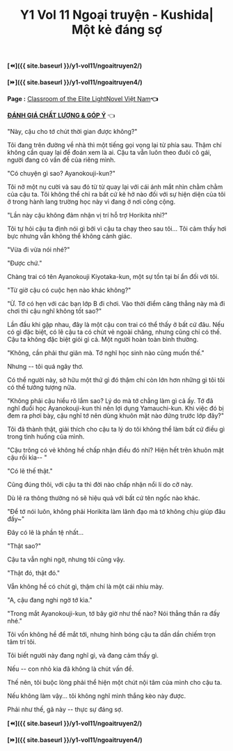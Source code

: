 ﻿---
layout: post
title: Y1 Vol 11 Ngoại truyện - Kushida| Một kẻ đáng sợ
permalink: /y1-vol11/ngoaitruyen3/
---

**[⏪]({{ site.baseurl }}/y1-vol11/ngoaitruyen2/)**

**[⏩]({{ site.baseurl }}/y1-vol11/ngoaitruyen4/)**

**Page :** [Classroom of the Elite LightNovel Việt Nam](http://facebook.com/Classroom.of.the.Elite.VN)**👈**

[**ĐÁNH GIÁ CHẤT LƯỢNG & GÓP Ý**](https://bit.ly/danhgiagopy) 👈

"Này, cậu cho tớ chút thời gian được không?"

Tôi đang trên đường về nhà thì một tiếng gọi vọng lại từ phía sau. Thậm chí không cần quay lại để đoán xem là ai. Cậu ta vẫn luôn theo đuôi cô gái, người đang có vấn đề của riêng mình.

"Có chuyện gì sao? Ayanokouji-kun?"

Tôi nở một nụ cười và sau đó từ từ quay lại với cái ánh mắt nhìn chằm chằm của cậu ta. Tôi không thể chỉ ra bất cứ kẽ hở nào đối với sự hiện diện của tôi ở trong hành lang trường học này vì đang ở nơi công cộng.

"Lần này cậu không đảm nhận vị trí hỗ trợ Horikita nhỉ?"

Tôi tự hỏi cậu ta định nói gì bởi vì cậu ta chạy theo sau tôi... Tôi cảm thấy hơi bực nhưng vẫn không thể không cảnh giác.

"Vừa đi vừa nói nhé?"

"Được chứ."

Chàng trai có tên Ayanokouji Kiyotaka-kun, một sự tồn tại bí ẩn đối với tôi.

"Từ giờ cậu có cuộc hẹn nào khác không?"

"Ừ. Tớ có hẹn với các bạn lớp B đi chơi. Vào thời điểm căng thẳng này mà đi chơi thì cậu nghĩ không tốt sao?"

Lần đầu khi gặp nhau, đây là một cậu con trai có thể thấy ở bất cứ đâu. Nếu có gì đặc biệt, có lẽ cậu ta có chút vẻ ngoài chăng, nhưng cũng chỉ có thế. Cậu ta không đặc biệt giỏi gì cả. Một người hoàn toàn bình thường.

"Không, cần phải thư giãn mà. Tớ nghĩ học sinh nào cũng muốn thế."

Nhưng -- tôi quá ngây thơ.

Có thể người này, sở hữu một thứ gì đó thậm chí còn lớn hơn những gì tôi tôi có thể tưởng tượng nữa.

"Không phải cậu hiểu rõ lắm sao? Lý do mà tớ chẳng làm gì cả ấy. Tớ đã nghĩ đuổi học Ayanokouji-kun thì nên lợi dụng Yamauchi-kun. Khi việc đó bị đem ra phơi bày, cậu nghĩ tớ nên dùng khuôn mặt nào đứng trước lớp đây?"

Tôi đã thành thật, giải thích cho cậu ta lý do tôi không thể làm bất cứ điều gì trong tình huống của mình.

\"Cậu trông có vẻ không hề chấp nhận điều đó nhỉ? Hiện hết trên khuôn mặt cậu rồi kìa-- \"

"Có lẽ thế thật."

Cũng đúng thôi, với cậu ta thì đời nào chấp nhận nổi lí do cỡ này.

Dù lẽ ra thông thường nó sẽ hiệu quả với bất cứ tên ngốc nào khác.

"Để tớ nói luôn, không phải Horikita làm lãnh đạo mà tớ không chịu giúp đâu đấy\~"

Đây có lẽ là phần tệ nhất...

"Thật sao?"

Cậu ta vẫn nghi ngờ, nhưng tôi cũng vậy.

"Thật đó, thật đó."

Vẫn không hề có chút gì, thậm chí là một cái nhíu mày.

"A, cậu đang nghi ngờ tớ kìa."

"Trong mắt Ayanokouji-kun, tớ bây giờ như thế nào? Nói thẳng thắn ra đấy nhé."

Tôi vốn không hề để mắt tới, nhưng hình bóng cậu ta dần dần chiếm trọn tâm trí tôi.

Tôi biết người này đang nghĩ gì, và đang cảm thấy gì.

Nếu -- con nhỏ kia đã không là chút vấn đề.

Thế nên, tôi buộc lòng phải thể hiện một chút nội tâm của mình cho cậu ta.

Nếu không làm vậy... tôi không nghĩ mình thắng kèo này được.

Phải như thế, gã này -- thực sự đáng sợ.

**[⏪]({{ site.baseurl }}/y1-vol11/ngoaitruyen2/)**

**[⏩]({{ site.baseurl }}/y1-vol11/ngoaitruyen4/)**
